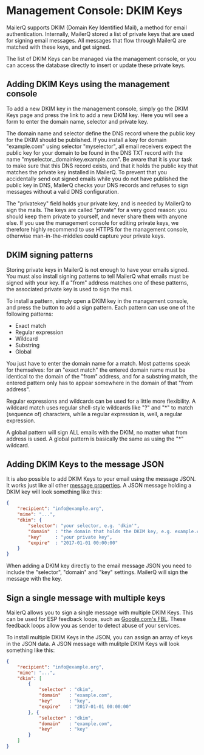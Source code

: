 # Management Console: DKIM Keys

MailerQ supports DKIM (Domain Key Identified Mail), a method for email 
authentication. Internally, MailerQ stored a list of private keys that
are used for signing email messages. All messages that flow through
MailerQ are matched with these keys, and get signed.

The list of DKIM Keys can be managed via the management console, or you
can access the database directly to insert or update these private keys.


## Adding DKIM Keys using the management console

To add a new DKIM key in the management console, simply go the DKIM Keys 
page and press the link to add a new DKIM key. Here you will see a 
form to enter the domain name, selector and private key.

The domain name and selector define the DNS record where the public key 
for the DKIM should be published. If you install a key for domain "example.com" 
using selector "myselector", all email receivers expect the public key for your 
domain to be found in the DNS TXT record with the name "myselector._domainkey.example.com". 
Be aware that it is your task to make sure that this DNS record exists, and 
that it holds the public key that matches the private key installed in MailerQ.
To prevent that you accidentally send out signed emails while you do not have
published the public key in DNS, MailerQ checks your DNS records and refuses
to sign messages without a valid DNS configuration.

The "privatekey" field holds your private key, and is needed by MailerQ to 
sign the mails. The keys are called "private" for a very good reason:
you should keep them private to yourself, and never share them with anyone else.
If you use the management console for editing private keys, we therefore highly
recommend to use HTTPS for the management console, otherwise man-in-the-middles
could capture your private keys.


## DKIM signing patterns

Storing private keys in MailerQ is not enough to have your emails signed.
You must also install signing patterns to tell MailerQ what emails must 
be signed with your key. If a "from" address matches one of these patterns, 
the associated private key is used to sign the mail.

To install a pattern, simply open a DKIM key in the management console,
and press the button to add a sign pattern. Each pattern can use one of 
the following patterns:

* Exact match
* Regular expression
* Wildcard
* Substring
* Global

You just have to enter the domain name for a match. Most patterns speak
for themselves: for an "exact match" the entered domain name must be
identical to the domain of the "from" address, and for a substring match,
the entered pattern only has to appear somewhere in the domain of that
"from address".

Regular expressions and wildcards can be used for a little more flexibility.
A wildcard match uses regular shell-style wildcards like "?" and "*" to
match (sequence of) characters, while a regular expression is, well, a 
regular expression.

A global pattern will sign ALL emails with the DKIM, no matter what from 
address is used. A global pattern is basically the same as using the "*" wildcard.


## Adding DKIM Keys to the message JSON

It is also possible to add DKIM Keys to your email using the message JSON. 
It works just like all other [message properties](json-messages). 
A JSON message holding a DKIM key will look something like this: 

````json
{
    "recipient": "info@example.org",
    "mime": "...",
    "dkim": {
        "selector": "your selector, e.g. 'dkim'",
        "domain"  : "the domain that holds the DKIM key, e.g. example.com",
        "key"     : "your private key",
        "expire"  : "2017-01-01 00:00:00"
    }
}

````

When adding a DKIM key directly to the email message JSON you need to include the 
"selector", "domain" and "key" settings. MailerQ will sign the message with 
the key. 


## Sign a single message with multiple keys

MailerQ allows you to sign a single message with multiple DKIM Keys. 
This can be used for ESP feedback loops, such as [Google.com's FBL](https://support.google.com/mail/answer/6254652?hl=en). 
These feedback loops allow you as sender to detect abuse of your services. 

To install multiple DKIM Keys in the JSON, you can assign an array of keys
in the JSON data. A JSON message with mulitple DKIM Keys will look something like this: 

````json
{
    "recipient": "info@example.org",
    "mime": "...",
    "dkim": [ 
        {
            "selector" : "dkim",
            "domain"   : "example.com", 
            "key"      : "key",
            "expire"   : "2017-01-01 00:00:00"
        }, {
            "selector" : "dkim",
            "domain"   : "example.com", 
            "key"      : "key"
        } 
    ]
}
````
